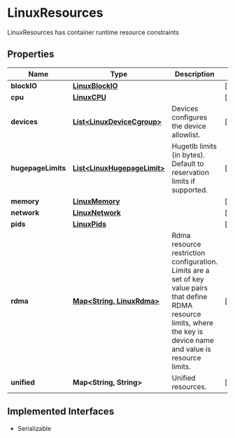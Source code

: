 

# LinuxResources

LinuxResources has container runtime resource constraints

## Properties

| Name | Type | Description | Notes |
|------------ | ------------- | ------------- | -------------|
|**blockIO** | [**LinuxBlockIO**](LinuxBlockIO.md) |  |  [optional] |
|**cpu** | [**LinuxCPU**](LinuxCPU.md) |  |  [optional] |
|**devices** | [**List&lt;LinuxDeviceCgroup&gt;**](LinuxDeviceCgroup.md) | Devices configures the device allowlist. |  [optional] |
|**hugepageLimits** | [**List&lt;LinuxHugepageLimit&gt;**](LinuxHugepageLimit.md) | Hugetlb limits (in bytes). Default to reservation limits if supported. |  [optional] |
|**memory** | [**LinuxMemory**](LinuxMemory.md) |  |  [optional] |
|**network** | [**LinuxNetwork**](LinuxNetwork.md) |  |  [optional] |
|**pids** | [**LinuxPids**](LinuxPids.md) |  |  [optional] |
|**rdma** | [**Map&lt;String, LinuxRdma&gt;**](LinuxRdma.md) | Rdma resource restriction configuration. Limits are a set of key value pairs that define RDMA resource limits, where the key is device name and value is resource limits. |  [optional] |
|**unified** | **Map&lt;String, String&gt;** | Unified resources. |  [optional] |


## Implemented Interfaces

* Serializable


